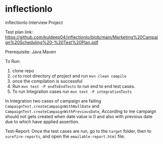 # inflectionIo
inflectionIo Interview Project

Test plan link: https://github.com/kuldeep04/inflectionIo/blob/main/Marketing%20Campaign%20Scheduling%20-%20Test%20Plan.pdf

Prerequisite:
Java 
Maven

To Run:
1. clone repo
2. `cd` to root directory of project and run `mvn clean compile` 
3. once the compilation is successful 
4. Run `mvn test -P endToEndTests` to run end to end test cases.
5. To run Integration cases run  `mvn test -P integrationTests`

In Integration two cases of campaign are failing `CampaignTest.createCampaignWithNullDate` and `CampaignTest.createCampaignWithPreviousDate`, 
According to me campaign should not gets created when date value is 0 and also with previous date due to which have applied assertion.

Test-Report:
Once the test cases are run, go to the `target` folder, then to `surefire-reports`, and open the `emailable-report.html` file.



